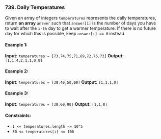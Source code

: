 ### 739. Daily Temperatures

Given an array of integers `temperatures` represents the daily temperatures, return **an array** `answer` such that `answer[i]` is the number of days you have to wait after the `i-th` day to get a warmer temperature. If there is no future day for which this is possible, keep `answer[i] == 0` instead.

#### Example 1:
**Input:** `temperatures = [73,74,75,71,69,72,76,73]`
**Output:** `[1,1,4,2,1,1,0,0]`

#### Example 2:
**Input:** `temperatures = [30,40,50,60]`
**Output:** `[1,1,1,0]`

#### Example 3:
**Input:** `temperatures = [30,60,90]`
**Output:** `[1,1,0]`

#### Constraints:
- `1 <= temperatures.length <= 10^5`
- `30 <= temperatures[i] <= 100`
